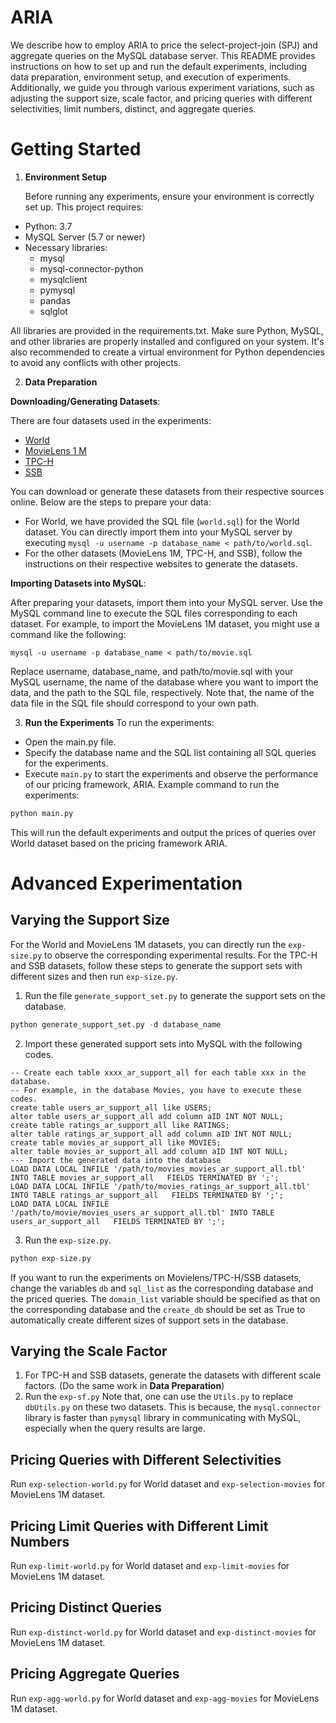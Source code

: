 # ARIA

We describe how to employ ARIA to price the select-project-join (SPJ) and aggregate queries on the MySQL database server.
This README provides instructions on how to set up and run the default experiments, including data preparation, environment setup, and execution of experiments. Additionally, we guide you through various experiment variations, such as adjusting the support size, scale factor, and pricing queries with different selectivities, limit numbers, distinct, and aggregate queries.

# Getting Started
1. **Environment Setup**

   Before running any experiments, ensure your environment is correctly set up. This project requires:
- Python: 3.7
- MySQL Server (5.7 or newer)
- Necessary libraries:
  - mysql
  - mysql-connector-python
  - mysqlclient
  - pymysql
  - pandas
  - sqlglot
  
All libraries are provided in the requirements.txt.
Make sure Python, MySQL, and other libraries are properly installed and configured on your system. It's also recommended to create a virtual environment for Python dependencies to avoid any conflicts with other projects.

2. **Data Preparation**

**Downloading/Generating Datasets**:

There are four datasets used in the experiments:
- [World](https://dev.mysql.com/doc/world-setup/en/)
- [MovieLens 1 M](https://grouplens.org/datasets/movielens/1m/)
- [TPC-H](https://www.tpc.org/tpc_documents_current_versions/current_specifications5.asp)
- [SSB](https://github.com/eyalroz/ssb-dbgen)

You can download or generate these datasets from their respective sources online. Below are the steps to prepare your data:
- For World, we have provided the SQL file (`world.sql`) for the World dataset. You can directly import them into your MySQL server by executing `mysql -u username -p database_name < path/to/world.sql`.
- For the other datasets (MovieLens 1M, TPC-H, and SSB), follow the instructions on their respective websites to generate the datasets.

**Importing Datasets into MySQL**:

After preparing your datasets, import them into your MySQL server. Use the MySQL command line to execute the SQL files corresponding to each dataset. For example, to import the MovieLens 1M dataset, you might use a command like the following:
```
mysql -u username -p database_name < path/to/movie.sql
```
Replace username, database_name, and path/to/movie.sql with your MySQL username, the name of the database where you want to import the data, and the path to the SQL file, respectively.
Note that, the name of the data file in the SQL file should correspond to your own path.

3. **Run the Experiments**
To run the experiments:

- Open the main.py file.
- Specify the database name and the SQL list containing all SQL queries for the experiments.
- Execute `main.py` to start the experiments and observe the performance of our pricing framework, ARIA.
Example command to run the experiments:
```bash
python main.py
```
This will run the default experiments and output the prices of queries over World dataset based on the pricing framework ARIA.

# Advanced Experimentation

## Varying the Support Size

For the World and MovieLens 1M datasets, you can directly run the `exp-size.py` to observe the corresponding experimental results.
For the TPC-H and SSB datasets, follow these steps to generate the support sets with different sizes and then run `exp-size.py`.
1. Run the file `generate_support_set.py` to generate the support sets on the database.
```python
python generate_support_set.py -d database_name
```

2. Import these generated support sets into MySQL with the following codes.
```MySQL
-- Create each table xxxx_ar_support_all for each table xxx in the database.
-- For example, in the database Movies, you have to execute these codes.
create table users_ar_support_all like USERS;
alter table users_ar_support_all add column aID INT NOT NULL;
create table ratings_ar_support_all like RATINGS;
alter table ratings_ar_support_all add column aID INT NOT NULL;
create table movies_ar_support_all like MOVIES;
alter table movies_ar_support_all add column aID INT NOT NULL;
--- Import the generated data into the database
LOAD DATA LOCAL INFILE '/path/to/movies_movies_ar_support_all.tbl' INTO TABLE movies_ar_support_all   FIELDS TERMINATED BY ';';
LOAD DATA LOCAL INFILE '/path/to/movies_ratings_ar_support_all.tbl' INTO TABLE ratings_ar_support_all   FIELDS TERMINATED BY ';';
LOAD DATA LOCAL INFILE '/path/to/movie/movies_users_ar_support_all.tbl' INTO TABLE users_ar_support_all   FIELDS TERMINATED BY ';';
```
3. Run the `exp-size.py`.
```python
python exp-size.py
```
If you want to run the experiments on Movielens/TPC-H/SSB datasets, change the variables `db` and `sql_list` as the corresponding database and the priced queries.
The `domain_list` variable should be specified as that on the corresponding database and the `create_db` should be set as True to automatically create different sizes of support sets in the database.
## Varying the Scale Factor

1. For TPC-H and SSB datasets, generate the datasets with different scale factors. (Do the same work in **Data Preparation**)
2. Run the `exp-sf.py`
Note that, one can use the `Utils.py` to replace `dbUtils.py` on these two datasets.
This is because, the `mysql.connector` library is faster than `pymysql` library in communicating with MySQL, especially when the query results are large.

## Pricing Queries with Different Selectivities
Run `exp-selection-world.py` for World dataset and `exp-selection-movies` for MovieLens 1M dataset.
## Pricing Limit Queries with Different Limit Numbers
Run `exp-limit-world.py` for World dataset and `exp-limit-movies` for MovieLens 1M dataset.
## Pricing Distinct Queries
Run `exp-distinct-world.py` for World dataset and `exp-distinct-movies` for MovieLens 1M dataset.
## Pricing Aggregate Queries
Run `exp-agg-world.py` for World dataset and `exp-agg-movies` for MovieLens 1M dataset.
